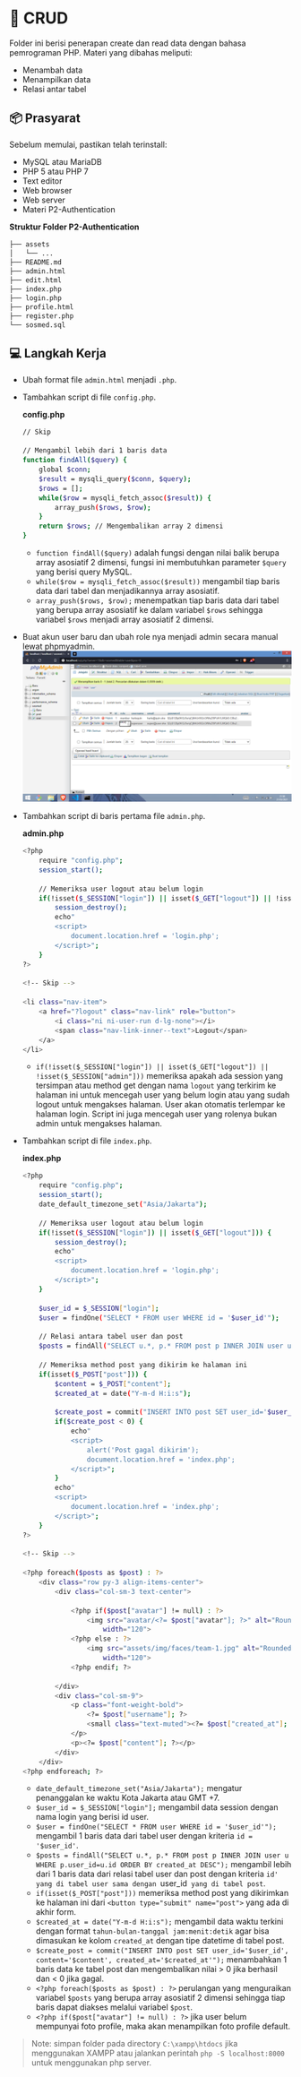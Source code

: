 
# :memo: CRUD

Folder ini berisi penerapan create dan read data dengan bahasa pemrograman PHP. Materi yang dibahas meliputi:
* Menambah data
* Menampilkan data
* Relasi antar tabel

## :package: Prasyarat

Sebelum memulai, pastikan telah terinstall:
* MySQL atau MariaDB
* PHP 5 atau PHP 7
* Text editor
* Web browser
* Web server
* Materi P2-Authentication

**Struktur Folder P2-Authentication**

```text
├── assets
│   └── ...
├── README.md
├── admin.html
├── edit.html
├── index.php
├── login.php
├── profile.html
├── register.php
└── sosmed.sql
```

## :computer: Langkah Kerja

* Ubah format file `admin.html` menjadi `.php`.
* Tambahkan script di file `config.php`.

	**config.php**
	```bash
	// Skip

	// Mengambil lebih dari 1 baris data
	function findAll($query) {
		global $conn;
		$result = mysqli_query($conn, $query);
		$rows = [];
		while($row = mysqli_fetch_assoc($result)) {
			array_push($rows, $row);
		}
		return $rows; // Mengembalikan array 2 dimensi
	}
	```

	* `function findAll($query)` adalah fungsi dengan nilai balik berupa array asosiatif 2 dimensi, fungsi ini membutuhkan parameter `$query` yang berisi query MySQL.
	* `while($row = mysqli_fetch_assoc($result))` mengambil tiap baris data dari tabel dan menjadikannya array asosiatif.
	* `array_push($rows, $row);` menempatkan tiap baris data dari tabel yang berupa array asosiatif ke dalam variabel `$rows` sehingga variabel `$rows` menjadi array asosiatif 2 dimensi. 

* Buat akun user baru dan ubah role nya menjadi admin secara manual lewat phpmyadmin.
![alt text](https://raw.githubusercontent.com/kunkoder/php-dasar/master/images/ubah_role.png)

* Tambahkan script di baris pertama file `admin.php`.

	**admin.php**
	```bash
	<?php
		require "config.php";
		session_start();

		// Memeriksa user logout atau belum login
		if(!isset($_SESSION["login"]) || isset($_GET["logout"]) || !isset($_SESSION["admin"])) {
			session_destroy();
			echo"
			<script>
				document.location.href = 'login.php';
			</script>";
		}
	?>

	<!-- Skip -->

	<li class="nav-item">
		<a href="?logout" class="nav-link" role="button">
			<i class="ni ni-user-run d-lg-none"></i>
			<span class="nav-link-inner--text">Logout</span>
		</a>
	</li>
	```

	* `if(!isset($_SESSION["login"]) || isset($_GET["logout"]) || !isset($_SESSION["admin"]))` memeriksa apakah ada session yang tersimpan atau method get dengan nama `logout` yang terkirim ke halaman ini untuk mencegah user yang belum login atau yang sudah logout untuk mengakses halaman. User akan otomatis terlempar ke halaman login. Script ini juga mencegah user yang rolenya bukan admin untuk mengakses halaman. 

* Tambahkan script di file `index.php`.

	**index.php**
	```bash
	<?php
		require "config.php";
		session_start();
		date_default_timezone_set("Asia/Jakarta");

		// Memeriksa user logout atau belum login
		if(!isset($_SESSION["login"]) || isset($_GET["logout"])) {
			session_destroy();
			echo"
			<script>
				document.location.href = 'login.php';
			</script>";
		}

		$user_id = $_SESSION["login"];
		$user = findOne("SELECT * FROM user WHERE id = '$user_id'");

		// Relasi antara tabel user dan post
		$posts = findAll("SELECT u.*, p.* FROM post p INNER JOIN user u WHERE p.user_id=u.id ORDER BY created_at DESC");
		
		// Memeriksa method post yang dikirim ke halaman ini
		if(isset($_POST["post"])) {
			$content = $_POST["content"];
			$created_at = date("Y-m-d H:i:s");

			$create_post = commit("INSERT INTO post SET user_id='$user_id', content='$content', created_at='$created_at'");
			if($create_post < 0) {
				echo"
				<script>
					alert('Post gagal dikirim');
					document.location.href = 'index.php';
				</script>";
			}
			echo"
			<script>
				document.location.href = 'index.php';
			</script>";
		}
	?>

	<!-- Skip -->

	<?php foreach($posts as $post) : ?>
		<div class="row py-3 align-items-center">
			<div class="col-sm-3 text-center">

				<?php if($post["avatar"] != null) : ?>
					<img src="avatar/<?= $post["avatar"]; ?>" alt="Rounded image" class="img-fluid rounded shadow"
						width="120">
				<?php else : ?>
					<img src="assets/img/faces/team-1.jpg" alt="Rounded image" class="img-fluid rounded shadow"
						width="120">
				<?php endif; ?>
						
			</div>
			<div class="col-sm-9">
				<p class="font-weight-bold">
					<?= $post["username"]; ?>
					<small class="text-muted"><?= $post["created_at"]; ?></small>
				</p>
				<p><?= $post["content"]; ?></p>
			</div>
		</div>
	<?php endforeach; ?>
	```
	
	* `date_default_timezone_set("Asia/Jakarta");` mengatur penanggalan ke waktu Kota Jakarta atau GMT +7.
	* `$user_id = $_SESSION["login"];` mengambil data session dengan nama login yang berisi id user.
	* `$user = findOne("SELECT * FROM user WHERE id = '$user_id'");` mengambil 1 baris data dari tabel user dengan kriteria `id = '$user_id'`.
	* `$posts = findAll("SELECT u.*, p.* FROM post p INNER JOIN user u WHERE p.user_id=u.id ORDER BY created_at DESC");` mengambil lebih dari 1 baris data dari relasi tabel user dan post dengan kriteria `id' yang di tabel user sama dengan `user_id` yang di tabel post`.
	* `if(isset($_POST["post"]))` memeriksa method post yang dikirimkan ke halaman ini dari `<button type="submit" name="post">` yang ada di akhir form.
	* `$created_at = date("Y-m-d H:i:s");` mengambil data waktu terkini dengan format `tahun-bulan-tanggal jam:menit:detik` agar bisa dimasukan ke kolom `created_at` dengan tipe datetime di tabel post.
	* `$create_post = commit("INSERT INTO post SET user_id='$user_id', content='$content', created_at='$created_at'");` menambahkan 1 baris data ke tabel post dan mengembalikan nilai > 0 jika berhasil dan < 0 jika gagal.
	* `<?php foreach($posts as $post) : ?>` perulangan yang menguraikan variabel `$posts` yang berupa array asosiatif 2 dimensi sehingga tiap baris dapat diakses melalui variabel `$post`.
	* `<?php if($post["avatar"] != null) : ?>` jika user belum mempunyai foto profile, maka akan menampilkan foto profile default.

> Note: simpan folder pada directory `C:\xampp\htdocs` jika menggunakan XAMPP atau jalankan perintah `php -S localhost:8000` untuk menggunakan php server.